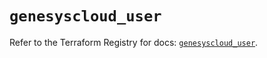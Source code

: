 # `genesyscloud_user`

Refer to the Terraform Registry for docs: [`genesyscloud_user`](https://registry.terraform.io/providers/mypurecloud/genesyscloud/1.70.0/docs/resources/user).
